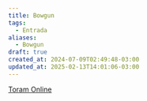 ```yaml
---
title: Bowgun
tags:
  - Entrada
aliases:
  - Bowgun
draft: true
created_at: 2024-07-09T02:49:48-03:00
updated_at: 2025-02-13T14:01:06-03:00
---
```


[Toram Online](../../26/entrada/Toram.md)
